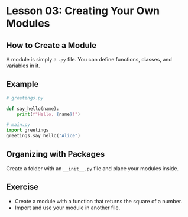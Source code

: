 # Lesson 03: Creating Your Own Modules

## How to Create a Module
A module is simply a `.py` file. You can define functions, classes, and variables in it.

## Example
```python
# greetings.py

def say_hello(name):
    print(f"Hello, {name}!")
```

```python
# main.py
import greetings
greetings.say_hello("Alice")
```

## Organizing with Packages
Create a folder with an `__init__.py` file and place your modules inside.

## Exercise
- Create a module with a function that returns the square of a number.
- Import and use your module in another file.
